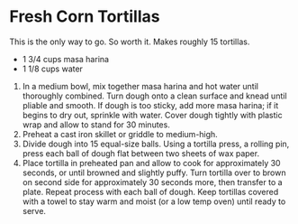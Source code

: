 Fresh Corn Tortillas
===================

This is the only way to go. So worth it. Makes roughly 15 tortillas.

* 1 3/4 cups masa harina
* 1 1/8 cups water

1. In a medium bowl, mix together masa harina and hot water until thoroughly combined. Turn dough onto a clean surface and knead until pliable and smooth. If dough is too sticky, add more masa harina; if it begins to dry out, sprinkle with water. Cover dough tightly with plastic wrap and allow to stand for 30 minutes.
2. Preheat a cast iron skillet or griddle to medium-high.
3. Divide dough into 15 equal-size balls. Using a tortilla press, a rolling pin, press each ball of dough flat between two sheets of wax paper.
4. Place tortilla in preheated pan and allow to cook for approximately 30 seconds, or until browned and slightly puffy. Turn tortilla over to brown on second side for approximately 30 seconds more, then transfer to a plate. Repeat process with each ball of dough. Keep tortillas covered with a towel to stay warm and moist (or a low temp oven) until ready to serve. 